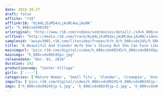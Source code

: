 ```yaml
---
date: 2018-10-27
draft: false
affsite: "r18"
afflinkr18: "NjA4LjEuMS4xLjAuMC4wLjAuMA"
url: "h_086cvdx00245"
urloriginal: "http://www.r18.com/videos/vod/movies/detail/-/id=h_086cvdx00245"
urlfinal: "http://media.r18.com/track/NjA4LjEuMS4xLjAuMC4wLjAuMA/videos/vod/movies/detail/-/id=h_086cvdx00245"
samplevid: "awspv3001.r18.com/litevideo/freepv/h/h_0/h_086cvdx245/h_086cvdx245_dmb_w.mp4"
title: "A Beautiful And Slender Wife She's Skinny But She Can Fuck Like Crazy A Mature Woman Collection 20 Ladies/4 Hours"
mainimgurl: "pics.r18.com/digital/video/h_086cvdx00245/h_086cvdx00245ps.jpg"
mainimgs: "h_086cvdx00245ps.jpg"
releasedate: "Dec. 01, 2016"
duration: 242
productioncomp: "Center Village"
girls: ['----']
categories: ['Mature Woman', 'Small Tits', 'Slender', 'Creampie', 'Over 4 Hours', 'Hi-Def']
imgurls: ['pics.r18.com/digital/video/h_086cvdx00245/h_086cvdx00245jp-1.jpg', 'pics.r18.com/digital/video/h_086cvdx00245/h_086cvdx00245jp-2.jpg', 'pics.r18.com/digital/video/h_086cvdx00245/h_086cvdx00245jp-3.jpg', 'pics.r18.com/digital/video/h_086cvdx00245/h_086cvdx00245jp-4.jpg', 'pics.r18.com/digital/video/h_086cvdx00245/h_086cvdx00245jp-5.jpg', 'pics.r18.com/digital/video/h_086cvdx00245/h_086cvdx00245jp-6.jpg', 'pics.r18.com/digital/video/h_086cvdx00245/h_086cvdx00245jp-7.jpg', 'pics.r18.com/digital/video/h_086cvdx00245/h_086cvdx00245jp-8.jpg', 'pics.r18.com/digital/video/h_086cvdx00245/h_086cvdx00245jp-9.jpg', 'pics.r18.com/digital/video/h_086cvdx00245/h_086cvdx00245jp-10.jpg', 'pics.r18.com/digital/video/h_086cvdx00245/h_086cvdx00245jp-11.jpg', 'pics.r18.com/digital/video/h_086cvdx00245/h_086cvdx00245jp-12.jpg', 'pics.r18.com/digital/video/h_086cvdx00245/h_086cvdx00245jp-13.jpg', 'pics.r18.com/digital/video/h_086cvdx00245/h_086cvdx00245jp-14.jpg', 'pics.r18.com/digital/video/h_086cvdx00245/h_086cvdx00245jp-15.jpg', 'pics.r18.com/digital/video/h_086cvdx00245/h_086cvdx00245jp-16.jpg', 'pics.r18.com/digital/video/h_086cvdx00245/h_086cvdx00245jp-17.jpg', 'pics.r18.com/digital/video/h_086cvdx00245/h_086cvdx00245jp-18.jpg', 'pics.r18.com/digital/video/h_086cvdx00245/h_086cvdx00245jp-19.jpg', 'pics.r18.com/digital/video/h_086cvdx00245/h_086cvdx00245jp-20.jpg']
imgs: ['h_086cvdx00245jp-1.jpg', 'h_086cvdx00245jp-2.jpg', 'h_086cvdx00245jp-3.jpg', 'h_086cvdx00245jp-4.jpg', 'h_086cvdx00245jp-5.jpg', 'h_086cvdx00245jp-6.jpg', 'h_086cvdx00245jp-7.jpg', 'h_086cvdx00245jp-8.jpg', 'h_086cvdx00245jp-9.jpg', 'h_086cvdx00245jp-10.jpg', 'h_086cvdx00245jp-11.jpg', 'h_086cvdx00245jp-12.jpg', 'h_086cvdx00245jp-13.jpg', 'h_086cvdx00245jp-14.jpg', 'h_086cvdx00245jp-15.jpg', 'h_086cvdx00245jp-16.jpg', 'h_086cvdx00245jp-17.jpg', 'h_086cvdx00245jp-18.jpg', 'h_086cvdx00245jp-19.jpg', 'h_086cvdx00245jp-20.jpg']
---
```

